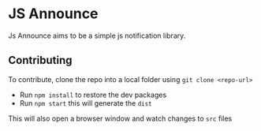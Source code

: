 # JS Announce
Js Announce aims to be a simple js notification library.

## Contributing
To contribute, clone the repo into a local folder using `git clone <repo-url>`
- Run `npm install` to restore the dev packages
- Run `npm start` this will generate the `dist`

This will also open a browser window and watch changes to `src` files

